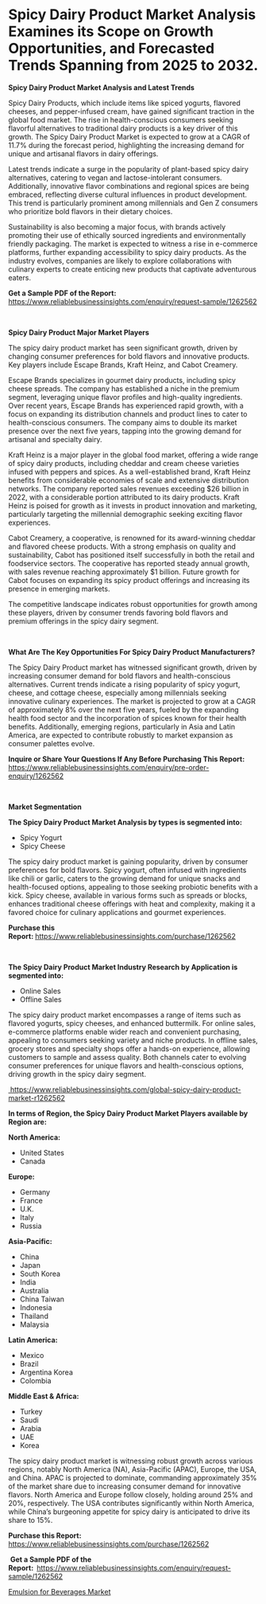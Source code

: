 <p><h1>Spicy Dairy Product Market Analysis Examines its Scope on Growth Opportunities, and Forecasted Trends Spanning from 2025 to 2032.</h1></p><p><strong>Spicy Dairy Product Market Analysis and Latest Trends</strong></p>
<p><p>Spicy Dairy Products, which include items like spiced yogurts, flavored cheeses, and pepper-infused cream, have gained significant traction in the global food market. The rise in health-conscious consumers seeking flavorful alternatives to traditional dairy products is a key driver of this growth. The Spicy Dairy Product Market is expected to grow at a CAGR of 11.7% during the forecast period, highlighting the increasing demand for unique and artisanal flavors in dairy offerings.</p><p>Latest trends indicate a surge in the popularity of plant-based spicy dairy alternatives, catering to vegan and lactose-intolerant consumers. Additionally, innovative flavor combinations and regional spices are being embraced, reflecting diverse cultural influences in product development. This trend is particularly prominent among millennials and Gen Z consumers who prioritize bold flavors in their dietary choices.</p><p>Sustainability is also becoming a major focus, with brands actively promoting their use of ethically sourced ingredients and environmentally friendly packaging. The market is expected to witness a rise in e-commerce platforms, further expanding accessibility to spicy dairy products. As the industry evolves, companies are likely to explore collaborations with culinary experts to create enticing new products that captivate adventurous eaters.</p></p>
<p><strong>Get a Sample PDF of the Report:&nbsp;</strong> <a href="https://www.reliablebusinessinsights.com/enquiry/request-sample/1262562?utm_campaign=3288&utm_medium=2&utm_source=Github&utm_content=ia&utm_term=07042025&utm_id=spicy-dairy-product">https://www.reliablebusinessinsights.com/enquiry/request-sample/1262562</a></p>
<p>&nbsp;</p>
<p><strong>Spicy Dairy Product Major Market Players</strong></p>
<p><p>The spicy dairy product market has seen significant growth, driven by changing consumer preferences for bold flavors and innovative products. Key players include Escape Brands, Kraft Heinz, and Cabot Creamery.</p><p>Escape Brands specializes in gourmet dairy products, including spicy cheese spreads. The company has established a niche in the premium segment, leveraging unique flavor profiles and high-quality ingredients. Over recent years, Escape Brands has experienced rapid growth, with a focus on expanding its distribution channels and product lines to cater to health-conscious consumers. The company aims to double its market presence over the next five years, tapping into the growing demand for artisanal and specialty dairy.</p><p>Kraft Heinz is a major player in the global food market, offering a wide range of spicy dairy products, including cheddar and cream cheese varieties infused with peppers and spices. As a well-established brand, Kraft Heinz benefits from considerable economies of scale and extensive distribution networks. The company reported sales revenues exceeding $26 billion in 2022, with a considerable portion attributed to its dairy products. Kraft Heinz is poised for growth as it invests in product innovation and marketing, particularly targeting the millennial demographic seeking exciting flavor experiences.</p><p>Cabot Creamery, a cooperative, is renowned for its award-winning cheddar and flavored cheese products. With a strong emphasis on quality and sustainability, Cabot has positioned itself successfully in both the retail and foodservice sectors. The cooperative has reported steady annual growth, with sales revenue reaching approximately $1 billion. Future growth for Cabot focuses on expanding its spicy product offerings and increasing its presence in emerging markets.</p><p>The competitive landscape indicates robust opportunities for growth among these players, driven by consumer trends favoring bold flavors and premium offerings in the spicy dairy segment.</p></p>
<p>&nbsp;</p>
<p><strong>What Are The Key Opportunities For Spicy Dairy Product Manufacturers?</strong></p>
<p><p>The Spicy Dairy Product market has witnessed significant growth, driven by increasing consumer demand for bold flavors and health-conscious alternatives. Current trends indicate a rising popularity of spicy yogurt, cheese, and cottage cheese, especially among millennials seeking innovative culinary experiences. The market is projected to grow at a CAGR of approximately 8% over the next five years, fueled by the expanding health food sector and the incorporation of spices known for their health benefits. Additionally, emerging regions, particularly in Asia and Latin America, are expected to contribute robustly to market expansion as consumer palettes evolve.</p></p>
<p><strong>Inquire or Share Your Questions If Any Before Purchasing This Report:</strong> <a href="https://www.reliablebusinessinsights.com/enquiry/pre-order-enquiry/1262562?utm_campaign=3288&utm_medium=2&utm_source=Github&utm_content=ia&utm_term=07042025&utm_id=spicy-dairy-product">https://www.reliablebusinessinsights.com/enquiry/pre-order-enquiry/1262562</a></p>
<p>&nbsp;</p>
<p><strong>Market Segmentation</strong></p>
<p><strong>The Spicy Dairy Product Market Analysis by types is segmented into:</strong></p>
<p><ul><li>Spicy Yogurt</li><li>Spicy Cheese</li></ul></p>
<p><p>The spicy dairy product market is gaining popularity, driven by consumer preferences for bold flavors. Spicy yogurt, often infused with ingredients like chili or garlic, caters to the growing demand for unique snacks and health-focused options, appealing to those seeking probiotic benefits with a kick. Spicy cheese, available in various forms such as spreads or blocks, enhances traditional cheese offerings with heat and complexity, making it a favored choice for culinary applications and gourmet experiences.</p></p>
<p><strong>Purchase this Report:&nbsp;</strong><a href="https://www.reliablebusinessinsights.com/purchase/1262562?utm_campaign=3288&utm_medium=2&utm_source=Github&utm_content=ia&utm_term=07042025&utm_id=spicy-dairy-product">https://www.reliablebusinessinsights.com/purchase/1262562</a></p>
<p>&nbsp;</p>
<p><strong>The Spicy Dairy Product Market Industry Research by Application is segmented into:</strong></p>
<p><ul><li>Online Sales</li><li>Offline Sales</li></ul></p>
<p><p>The spicy dairy product market encompasses a range of items such as flavored yogurts, spicy cheeses, and enhanced buttermilk. For online sales, e-commerce platforms enable wider reach and convenient purchasing, appealing to consumers seeking variety and niche products. In offline sales, grocery stores and specialty shops offer a hands-on experience, allowing customers to sample and assess quality. Both channels cater to evolving consumer preferences for unique flavors and health-conscious options, driving growth in the spicy dairy segment.</p></p>
<p><a href="https://www.reliablebusinessinsights.com/global-spicy-dairy-product-market-r1262562?utm_campaign=3288&utm_medium=2&utm_source=Github&utm_content=ia&utm_term=07042025&utm_id=spicy-dairy-product">&nbsp;https://www.reliablebusinessinsights.com/global-spicy-dairy-product-market-r1262562</a></p>
<p><strong>In terms of Region, the Spicy Dairy Product Market Players available by Region are:</strong></p>
<p>
    <p> <strong> North America: </strong>
        <ul>
            <li>United States</li>
            <li>Canada</li>
        </ul>
        </p> 
    <p> <strong> Europe: </strong>
        <ul>
            <li>Germany</li>
            <li>France</li>
            <li>U.K.</li>
            <li>Italy</li>
            <li>Russia</li>
        </ul>
        </p> 
    <p> <strong> Asia-Pacific: </strong>
        <ul>
            <li>China</li>
            <li>Japan</li>
            <li>South Korea</li>
            <li>India</li>
            <li>Australia</li>
            <li>China Taiwan</li>
            <li>Indonesia</li>
            <li>Thailand</li>
            <li>Malaysia</li>
        </ul>
        </p> 
    <p> <strong> Latin America: </strong>
        <ul>
            <li>Mexico</li>
            <li>Brazil</li>
            <li>Argentina Korea</li>
            <li>Colombia</li>
        </ul>
        </p> 
    <p> <strong> Middle East & Africa: </strong>
        <ul>
            <li>Turkey</li>
            <li>Saudi</li>
            <li>Arabia</li>
            <li>UAE</li>
            <li>Korea</li>
        </ul>
    </p>
    </p>
<p><p>The spicy dairy product market is witnessing robust growth across various regions, notably North America (NA), Asia-Pacific (APAC), Europe, the USA, and China. APAC is projected to dominate, commanding approximately 35% of the market share due to increasing consumer demand for innovative flavors. North America and Europe follow closely, holding around 25% and 20%, respectively. The USA contributes significantly within North America, while China’s burgeoning appetite for spicy dairy is anticipated to drive its share to 15%.</p></p>
<p><strong>Purchase this Report: </strong><a href="https://www.reliablebusinessinsights.com/purchase/1262562?utm_campaign=3288&utm_medium=2&utm_source=Github&utm_content=ia&utm_term=07042025&utm_id=spicy-dairy-product">https://www.reliablebusinessinsights.com/purchase/1262562</a></p>
<p>&nbsp;<strong>Get a Sample PDF of the Report:&nbsp;&nbsp;</strong><a href="https://www.reliablebusinessinsights.com/enquiry/request-sample/1262562?utm_campaign=3288&utm_medium=2&utm_source=Github&utm_content=ia&utm_term=07042025&utm_id=spicy-dairy-product">https://www.reliablebusinessinsights.com/enquiry/request-sample/1262562</a></p>
<p><strong></strong></p>
<p><p><a href="https://github.com/bulkagumanvv/Market-Research-Report-List-1/blob/main/emulsion-for-beverages-market.md?utm_campaign=3288&utm_medium=2&utm_source=Github&utm_content=ia&utm_term=07042025&utm_id=spicy-dairy-product">Emulsion for Beverages Market</a></p></p>